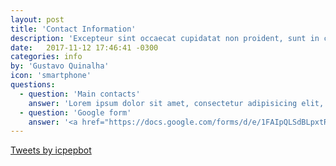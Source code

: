 ```yaml
---
layout: post
title: 'Contact Information'
description: 'Excepteur sint occaecat cupidatat non proident, sunt in culpa qui officia deserunt mollit anim id est laborum.'
date:   2017-11-12 17:46:41 -0300
categories: info
by: 'Gustavo Quinalha'
icon: 'smartphone'
questions:
  - question: 'Main contacts'
    answer: 'Lorem ipsum dolor sit amet, consectetur adipisicing elit, sed do eiusmod tempor incididunt ut labore et dolore magna aliqua. Ut enim ad minim veniam, quis nostrud exercitation ullamco laboris nisi ut aliquip ex ea commodo consequat. Duis aute irure dolor in reprehenderit in voluptate velit esse cillum dolore eu fugiat nulla pariatur. Excepteur sint occaecat cupidatat non proident, sunt in culpa qui officia deserunt mollit anim id est laborum.'
  - question: 'Google form'
    answer: '<a href="https://docs.google.com/forms/d/e/1FAIpQLSdBLpxtRVigD7O8SdCPyf926jI8g6u4losPX6NZelOTrIz00g/viewform" style="color:green">Enter your contact information</a>'
---
```


<a class="twitter-timeline" href="https://twitter.com/icpepbot?ref_src=twsrc%5Etfw">Tweets by icpepbot</a> <script async src="https://platform.twitter.com/widgets.js" charset="utf-8"></script>
